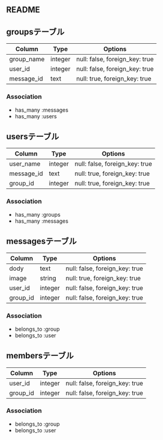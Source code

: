 ## README

## groupsテーブル

|Column|Type|Options|
|------|----|-------|
|group_name|integer|null: false, foreign_key: true|
|user_id|integer|null: false, foreign_key: true|
|message_id|text|null: true, foreign_key: true|

### Association
- has_many :messages
- has_many :users

## usersテーブル

|Column|Type|Options|
|------|----|-------|
|user_name|integer|null: false, foreign_key: true|
|message_id|text|null: true, foreign_key: true|
|group_id|integer|null: true, foreign_key: true|

### Association
- has_many :groups
- has_many :messages

## messagesテーブル

|Column|Type|Options|
|------|----|-------|
|dody|text|null: false, foreign_key: true|
|image|string|null: true, foreign_key: true|
|user_id|integer|null: false, foreign_key: true|
|group_id|integer|null: false, foreign_key: true|

### Association
- belongs_to :group
- belongs_to :user

## membersテーブル

|Column|Type|Options|
|------|----|-------|
|user_id|integer|null: false, foreign_key: true|
|group_id|integer|null: false, foreign_key: true|

### Association
- belongs_to :group
- belongs_to :user
